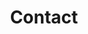 ---
title: Contact
layout: page
hidden: false
description: Whether you want to ask us something, tell us something, or get help planning a visit to us, you’ll find the information you need below.
tabs:
- title: 'Contact details'
  content: |-
    ## Contact our centre

    Telephone: 01924 369631

    Email: [info@stgeorgeslupset.org.uk](mailto:info@stgeorgeslupset.org.uk)

    Or call in and see us:

    <address>
      St George's Community Centre<br />
      Broadway<br />
      Lupset<br />
      Wakefield<br />
      West Yorkshire<br />
      WF2 8AA<br /><br />
    </address>


    You can also stay up to date by finding us on [Facebook](http://www.facebook.com/StGeorgesCommunityCentre) or following us on [Twitter](http://twitter.com/stgeorgeslupset).

    ## Contact our nurseries

    Contact details for each of our nurseries can be found on their individual pages:

    * [Childcare @ Broadway](/nurseries/broadway)
    * [Childcare @ Sandal](/nurseries/sandal)
    * [Childcare @ St. Swithun’s](/nurseries/stswithuns)
    * [Childcare @ Sunbeam](/nurseries/sunbeam)


- title: 'Finding us'
  content: |-
    St George's Community Centre is located in Lupset, Wakefield. Situated in between Leeds, Pontefract, Barnsley, Huddersfield and Halifax, there is easy access from the M1, M62 and M606.

    There are two train stations nearby: Westgate Train Station and Dewsbury Train Station. From both stations there are convenient bus links to the centre.
    <iframe src="https://www.google.com/maps/embed?pb=!1m18!1m12!1m3!1d2363.6537768595276!2d-1.5386839843188318!3d53.67097258004832!2m3!1f0!2f0!3f0!3m2!1i1024!2i768!4f13.1!3m3!1m2!1s0x487966ce5e9786c3%3A0xe481f7a560b8b6c4!2sSt+George&#39;s+Community+Centre!5e0!3m2!1sen!2suk!4v1507031083283" width="600" height="450" frameborder="0" style="border:0" allowfullscreen></iframe>
- title: 'Send us a message'
  content: |-
    <form action="https://form.letsdance.agency/vzMz7DYk" method="POST">    
      <input type="text" name="_subject" hidden value="Enquiry from St George’s website"/>
      <label for="form-name">Name
      <input type="text" name="name" id="form-name" placeholder="Enter your name" required/>
      </label>
      <label for="form-email">Email
      <input type="email" name="_replyto" id="form-email" placeholder="Enter your email address" required/>
      </label>
      <label for="form-phone">Phone number
      <input type="number" name="phone" id="form-phone" placeholder="Enter your phone number (optional)"/>
      </label>
      <label for="form-type">My enquiry is about</label>
      <select name="type" id="form-type">
        <option value="" disabled selected>Please select...</option>
        <option value="Childcare">Childcare and early education</option>
        <option value="Learning and employability">Learning and employability</option>
        <option value="Wellbeing">Wellbeing</option>
        <option value="Young people’s activities">Young people’s activities</option>
        <option value="The cafe">The Cafe</option>
        <option value="Room hire">Room Hire</option>
        <option value="Minibus hire">Minibus Hire</option>
        <option value="Volunteering">Volunteering</option>
        <option value="Other">Other</option>
      </select>
      <div class="alert" id="childcare-alert"></div>
      <input name="_cc" type="hidden" id="form-cc" />
      <label for="form-message">Message</label>
      <textarea type="number" name="message" id="form-message" placeholder="Enter your message"></textarea>
      <div class="g-recaptcha" data-sitekey="6LdNn1AUAAAAAA-VLy7CCzufqQi7EhPyoWQwcHIM"></div>
      <input type="submit" value="Send" class="button"/>
    </form>
    <script type="text/javascript">
      var contactType = document.querySelector('#form-type');
      var formCc = document.querySelector('#form-cc');
      contactType.addEventListener("change", function(){
        if(this.value == 'Childcare') {
          formCc.value = 'childcare@stgeorgeslupset.co.uk';
        }
        else {
          formCc.value = '';
        }
      });
    </script>
---